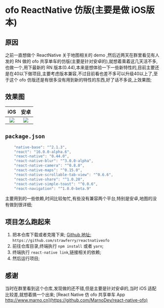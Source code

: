 # ofo ReactNative 仿版(主要是做 iOS版本)

## 原因

之前一直想做个 ReactNative 关于地图相关的 demo ,然后近两天在群里看见有人发的 RN 做的 ofo 共享单车的仿版(主要是针对安卓的),就想着乘着这几天活不多,也做一个,用下最新的 RN 版本(0.44),本来是想体验一下一些新特性的,目前主要还是在40以下做项目,主要考虑版本兼容,不过目前看也差不多可以升级40以上了,至于这个 ofo 仿版还是有很多没有用到新的特性的东西,好了话不多说,上效果图;

## 效果图
|iOS|安卓|
|:--:|:--:|
|![](https://ws1.sinaimg.cn/large/8bbf0afbly1ffr4h8o0ejg209w0hh7wk.gif)|![](https://ws1.sinaimg.cn/large/8bbf0afbly1ffr4h8chjig20820eye81.gif)|


## `package.json`

```js
    "native-base": "^2.1.3",
    "react": "16.0.0-alpha.6",
    "react-native": "0.44.0",
    "react-native-blur": "^3.0.0-alpha",
    "react-native-camera": "^0.8.0",
    "react-native-maps": "^0.15.0",
    "react-native-scrollable-tab-view": "^0.6.6",
    "react-native-share": "^1.0.20",
    "react-native-simple-toast": "^0.0.6",
    "react-navigation": "^1.0.0-beta.9"
```

主要用到的一些依赖,时间比较匆忙,有些没有兼容两个平台,特别是安卓,地图的没有做到很详细;

## 项目怎么跑起来

1. 把本仓库下载或者克隆下来; [Github 地址: ](https://github.com/strawferry/reactnativeofo) `https://github.com/strawferry/reactnativeofo`
2. 前往仓库目录,终端执行 `npm install` 或者 `yarn`;
3. 终端执行 `react-native link`,链接相关的依赖;
4. 然后运行项目;



## 感谢

当时在群里看到这个仓库,发现做的还不错,但是主要是针对安卓的,当时 iOS 适配比较差,就想着搞一个出来;
[React Native 仿 ofo 共享单车 App http://www.marno.cn](https://github.com/MarnoDev/react-native-ofo)